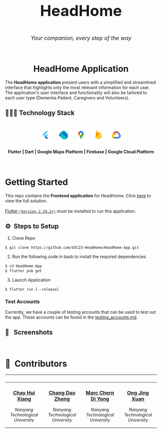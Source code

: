 <div align="center">
    <div >
        <img width="200px" src="https://firebasestorage.googleapis.com/v0/b/gsc23-12e94.appspot.com/o/members%2Fheadhome_square.png?alt=media&token=96a55b42-7c9f-4e68-b41f-d986efe79c01" alt=""/>
    </div>
    <div >
            <p style="font-size:50px;"><b>HeadHome</b></p>
            <p style="font-size:18px"><i>Your companion, every step of the way</i></p>
    </div>      
</div>
<br>

<h1 align="center">HeadHome Application</h1>
The <b>HeadHome application</b> present users with a simplified and streamlined interface that highlights only the most relevant information for each user. The application's user interface and functionality will also be tailored to each user type (Dementia Paitent, Caregivers and Volunteers). 
<br>
<h2>👨🏻‍💻 Technology Stack</h2>
<br />
<div align="center">
    <kbd>
        <img height="50" src="./assets/icon/Flutter.png"/>
    </kbd>
    <kbd>
        <img height="50" src="./assets/icon/Dart.png"/>
    </kbd>
    <kbd>
        <img height="50" src="./assets/icon/Maps.png"/>
    </kbd>
    <kbd>
        <img height="50" src="./assets/icon/Firebase.png"/>
    </kbd>
    <kbd>
        <img height="50" src="./assets/icon/GCP.png"/>
    </kbd>	
    <h4>Flutter | Dart | Google Maps Platform | Firebase | Google Cloud Platform</h4>
</div>

<br>

# Getting Started
This repo contains the <b>Frontend application</b> for HeadHome. Click [here](https://github.com/GSC23-HeadHome/HeadHome) to view the full solution.
<br><br>
[Flutter `(Version 2.19.2+)`](https://docs.flutter.dev/get-started/install) must be installed to run this application.

## ⚙️ &nbsp;Steps to Setup
1. Clone Repo
```
$ git clone https://github.com/GSC23-HeadHome/HeadHome-App.git
```
2. Run the following code in bash to install the required dependencies
```
$ cd HeadHome-App
$ flutter pub get
```
3. Launch Application
```
$ flutter run [--release]
```

### Test Accounts 
Currently, we have a couple of testing accounts that can be used to test out the app. These accounts can be found in the [testing_accounts.md](testing_accounts.md).

## 📱 &nbsp; Screenshots

<br>

# 👥 &nbsp;Contributors

|<a href="https://www.linkedin.com/in/hui-xiang/"><img width="180px" src="https://firebasestorage.googleapis.com/v0/b/gsc23-12e94.appspot.com/o/members%2Fhuixiang.jpeg?alt=media&token=96a55b42-7c9f-4e68-b41f-d986efe79c01" alt=""/></a>|<a href="https://www.linkedin.com/in/dao-zheng-chang/"><img width="180px" src="https://firebasestorage.googleapis.com/v0/b/gsc23-12e94.appspot.com/o/members%2Fdaozheng.jpeg?alt=media&token=96a55b42-7c9f-4e68-b41f-d986efe79c01" alt=""/></a>|<a href="https://www.linkedin.com/in/marc-chern/"><img width="180px" src="https://firebasestorage.googleapis.com/v0/b/gsc23-12e94.appspot.com/o/members%2Fmarc.jpeg?alt=media&token=96a55b42-7c9f-4e68-b41f-d986efe79c01" alt=""/></a>|<a href="https://www.linkedin.com/in/jing-xuan-ong-8b59b3201/"><img width="180px" src="https://firebasestorage.googleapis.com/v0/b/gsc23-12e94.appspot.com/o/members%2Fjingxuan.jpeg?alt=media&token=96a55b42-7c9f-4e68-b41f-d986efe79c01" alt=""/>
|--------------------------|--------------------------|--------------------------|--------------------------|
|<div align="center"> <h3><b><a href="https://github.com/chayhuixiang">Chay Hui Xiang</b></h3></a><p><i>Nanyang Technological University</i></p></div>|<div align="center"><h3><b><a href="https://github.com/changdaozheng/">Chang Dao Zheng</b></h3></a><p><i>Nanyang Technological University</i></p></div>|<div align="center"><h3><b><a href="https://github.com/Trigon25">Marc Chern Di Yong</b></h3></a><p><i>Nanyang Technological University</i></p></div>|<div align="center"><h3><b><a href="https://github.com/ongjx16">Ong Jing Xuan</b></h3></a><p><i>Nanyang Technological University</i></p></div>|